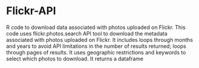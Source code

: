 # Flickr-API
R code to download data associated with photos uploaded on Flickr.
This code uses flickr.photos.search API tool to download the metadata associated with photos uploaded on Flickr. 
It includes loops through months and years to avoid API limitations in the number of results returned; loops through pages of results. 
It uses geographic restrictions and keywords to select which photos to download.
It returns a dataframe
